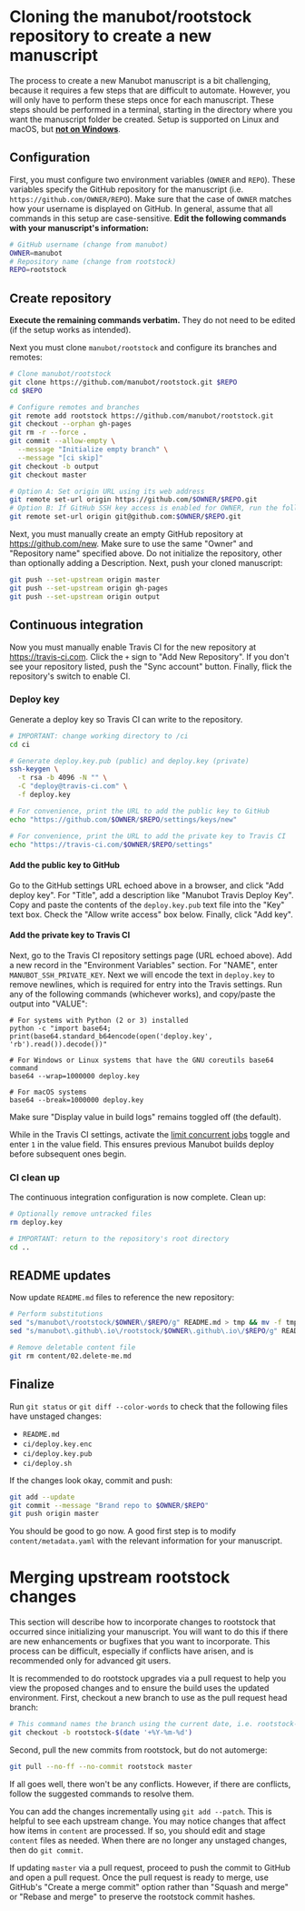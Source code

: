 # Cloning the manubot/rootstock repository to create a new manuscript

The process to create a new Manubot manuscript is a bit challenging, because it requires a few steps that are difficult to automate.
However, you will only have to perform these steps once for each manuscript.
These steps should be performed in a terminal, starting in the directory where you want the manuscript folder be created.
Setup is supported on Linux and macOS, but [**not on Windows**](https://github.com/manubot/rootstock/issues/91).

## Configuration

First, you must configure two environment variables (`OWNER` and `REPO`).
These variables specify the GitHub repository for the manuscript (i.e. `https://github.com/OWNER/REPO`).
Make sure that the case of `OWNER` matches how your username is displayed on GitHub.
In general, assume that all commands in this setup are case-sensitive.
**Edit the following commands with your manuscript's information:**

```sh
# GitHub username (change from manubot)
OWNER=manubot
# Repository name (change from rootstock)
REPO=rootstock
```

## Create repository

**Execute the remaining commands verbatim.**
They do not need to be edited (if the setup works as intended).

Next you must clone `manubot/rootstock` and configure its branches and remotes:

```sh
# Clone manubot/rootstock
git clone https://github.com/manubot/rootstock.git $REPO
cd $REPO

# Configure remotes and branches
git remote add rootstock https://github.com/manubot/rootstock.git
git checkout --orphan gh-pages
git rm -r --force .
git commit --allow-empty \
  --message "Initialize empty branch" \
  --message "[ci skip]"
git checkout -b output
git checkout master

# Option A: Set origin URL using its web address
git remote set-url origin https://github.com/$OWNER/$REPO.git
# Option B: If GitHub SSH key access is enabled for OWNER, run the following command instead
git remote set-url origin git@github.com:$OWNER/$REPO.git
```

Next, you must manually create an empty GitHub repository at https://github.com/new.
Make sure to use the same "Owner" and "Repository name" specified above.
Do not initialize the repository, other than optionally adding a Description.
Next, push your cloned manuscript:

```sh
git push --set-upstream origin master
git push --set-upstream origin gh-pages
git push --set-upstream origin output
```

## Continuous integration

Now you must manually enable Travis CI for the new repository at https://travis-ci.com.
Click the `+` sign to "Add New Repository".
If you don't see your repository listed, push the "Sync account" button.
Finally, flick the repository's switch to enable CI.

### Deploy key

Generate a deploy key so Travis CI can write to the repository.

```sh
# IMPORTANT: change working directory to /ci
cd ci

# Generate deploy.key.pub (public) and deploy.key (private)
ssh-keygen \
  -t rsa -b 4096 -N "" \
  -C "deploy@travis-ci.com" \
  -f deploy.key

# For convenience, print the URL to add the public key to GitHub
echo "https://github.com/$OWNER/$REPO/settings/keys/new"

# For convenience, print the URL to add the private key to Travis CI
echo "https://travis-ci.com/$OWNER/$REPO/settings"
```

#### Add the public key to GitHub

Go to the GitHub settings URL echoed above in a browser, and click "Add deploy key".
For "Title", add a description like "Manubot Travis Deploy Key".
Copy and paste the contents of the `deploy.key.pub` text file into the "Key" text box.
Check the "Allow write access" box below.
Finally, click "Add key".

#### Add the private key to Travis CI

Next, go to the Travis CI repository settings page (URL echoed above).
Add a new record in the "Environment Variables" section.
For "NAME", enter `MANUBOT_SSH_PRIVATE_KEY`.
Next we will encode the text in `deploy.key` to remove newlines, which is required for entry into the Travis settings.
Run any of the following commands (whichever works), and copy/paste the output into "VALUE":

```shell
# For systems with Python (2 or 3) installed
python -c "import base64; print(base64.standard_b64encode(open('deploy.key', 'rb').read()).decode())"

# For Windows or Linux systems that have the GNU coreutils base64 command
base64 --wrap=1000000 deploy.key

# For macOS systems
base64 --break=1000000 deploy.key
```

Make sure "Display value in build logs" remains toggled off (the default).

While in the Travis CI settings, activate the [limit concurrent jobs](https://blog.travis-ci.com/2014-07-18-per-repository-concurrency-setting/) toggle and enter `1` in the value field.
This ensures previous Manubot builds deploy before subsequent ones begin.

### CI clean up

The continuous integration configuration is now complete.
Clean up:

```sh
# Optionally remove untracked files
rm deploy.key

# IMPORTANT: return to the repository's root directory
cd ..
```

## README updates

Now update `README.md` files to reference the new repository:

```sh
# Perform substitutions
sed "s/manubot\/rootstock/$OWNER\/$REPO/g" README.md > tmp && mv -f tmp README.md
sed "s/manubot\.github\.io\/rootstock/$OWNER\.github\.io\/$REPO/g" README.md > tmp && mv -f tmp README.md

# Remove deletable content file
git rm content/02.delete-me.md
```

## Finalize

Run `git status` or `git diff --color-words` to check that the following files have unstaged changes:

+ `README.md`
+ `ci/deploy.key.enc`
+ `ci/deploy.key.pub`
+ `ci/deploy.sh`

If the changes look okay, commit and push:

```sh
git add --update
git commit --message "Brand repo to $OWNER/$REPO"
git push origin master
```

You should be good to go now.
A good first step is to modify `content/metadata.yaml` with the relevant information for your manuscript.

# Merging upstream rootstock changes

This section will describe how to incorporate changes to rootstock that occurred since initializing your manuscript.
You will want to do this if there are new enhancements or bugfixes that you want to incorporate.
This process can be difficult, especially if conflicts have arisen, and is recommended only for advanced git users.

It is recommended to do rootstock upgrades via a pull request to help you view the proposed changes and to ensure the build uses the updated environment.
First, checkout a new branch to use as the pull request head branch:

```sh
# This command names the branch using the current date, i.e. rootstock-2018-11-16
git checkout -b rootstock-$(date '+%Y-%m-%d')
```

Second, pull the new commits from rootstock, but do not automerge:

```sh
git pull --no-ff --no-commit rootstock master
```

If all goes well, there won't be any conflicts.
However, if there are conflicts, follow the suggested commands to resolve them.

You can add the changes incrementally using `git add --patch`.
This is helpful to see each upstream change.
You may notice changes that affect how items in `content` are processed.
If so, you should edit and stage `content` files as needed.
When there are no longer any unstaged changes, then do `git commit`.

If updating `master` via a pull request, proceed to push the commit to GitHub and open a pull request.
Once the pull request is ready to merge, use GitHub's "Create a merge commit" option rather than "Squash and merge" or "Rebase and merge" to preserve the rootstock commit hashes.
